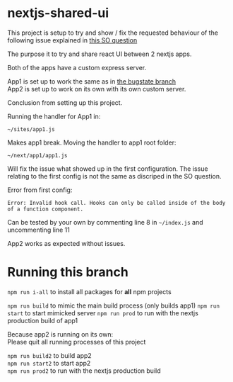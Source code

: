 # nextjs-shared-ui

This project is setup to try and show / fix the requested behaviour of the following issue explained in [this SO question](https://stackoverflow.com/questions/66570634/shared-ui-in-nextjs-unable-to-receive-imported-modules-value-in-build-process)

The purpose it to try and share react UI between 2 nextjs apps.

Both of the apps have a custom express server.

App1 is set up to work the same as in [the bugstate branch](https://github.com/TessavWalstijn/nextjs-shared-ui/tree/bugstate/not-recieving-imported-modules)  
App2 is set up to work on its own with its own custom server.

Conclusion from setting up this project.

Running the handler for App1 in:
```
~/sites/app1.js
```
Makes app1 break. Moving the handler to app1 root folder:
```
~/next/app1/app1.js
```
Will fix the issue what showed up in the first configuration.
The issue relating to the first config is not the same as discriped in the SO question.

Error from first config:
```
Error: Invalid hook call. Hooks can only be called inside of the body of a function component.
```
Can be tested by your own by commenting line 8 in `~/index.js` and uncommenting line 11

App2 works as expected without issues.

# Running this branch

`npm run i-all` to install all packages for **all** npm projects  


`npm run build` to mimic the main build process (only builds app1)
`npm run start` to start mimicked server
`npm run prod` to run with the nextjs production build of app1

Because app2 is running on its own:  
Please quit all running processes of this project

`npm run build2` to build app2  
`npm run start2` to start app2  
`npm run prod2` to run with the nextjs production build  
